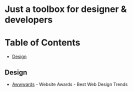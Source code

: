# Just a toolbox for designer & developers

Table of Contents
=================

* [Design](#design)

## Design
  * [Awwwards](https://www.awwwards.com/) - Website Awards - Best Web Design Trends